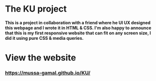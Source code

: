 # The KU project
#### This is a project in collaboration with a friend where he UI UX designed this webpage and I wrote it in HTML & CSS. I'm also happy to announce that this is my first responsive website that can fit on any screen size, I did it using pure CSS & media queries.
# View the website
### https://mussa-gamal.github.io/KU/

